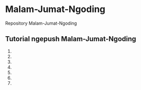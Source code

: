 # Malam-Jumat-Ngoding
Repository Malam-Jumat-Ngoding

## Tutorial ngepush Malam-Jumat-Ngoding

1.
2.
3.
4.
5.
6.
7.
